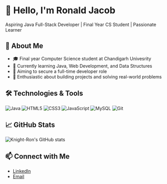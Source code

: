 # 👋 Hello, I'm Ronald Jacob

Aspiring Java Full-Stack Developer | Final Year CS Student | Passionate Learner

## 🚀 About Me

- 🎓 Final year Computer Science student at Chandigarh Univesrity
- 🌱 Currently learning Java, Web Development, and Data Structures
- 💼 Aiming to secure a full-time developer role
- 🧠 Enthusiastic about building projects and solving real-world problems

## 🛠️ Technologies & Tools

![Java](https://img.shields.io/badge/Java-ED8B00?style=for-the-badge&logo=java&logoColor=white)
![HTML5](https://img.shields.io/badge/HTML5-E34F26?style=for-the-badge&logo=html5&logoColor=white)
![CSS3](https://img.shields.io/badge/CSS3-1572B6?style=for-the-badge&logo=css3&logoColor=white)
![JavaScript](https://img.shields.io/badge/JavaScript-F7DF1E?style=for-the-badge&logo=javascript&logoColor=black)
![MySQL](https://img.shields.io/badge/MySQL-00000F?style=for-the-badge&logo=mysql&logoColor=white)
![Git](https://img.shields.io/badge/Git-F05032?style=for-the-badge&logo=git&logoColor=white)

## 📈 GitHub Stats

![Knight-Ron's GitHub stats](https://github-readme-stats.vercel.app/api?username=Knight-Ron&show_icons=true&theme=radical)

## 📫 Connect with Me

- [LinkedIn](http://www.linkedin.com/in/ronaldjacob)
- [Email](ronaldjacobofficial@gmail.com)

